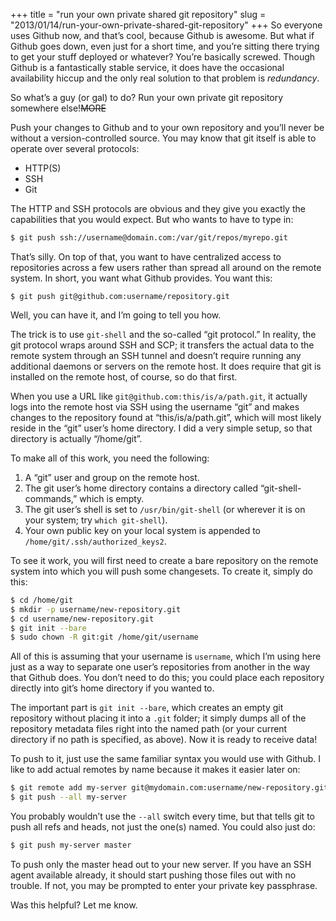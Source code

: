 +++
title = "run your own private shared git repository"
slug = "2013/01/14/run-your-own-private-shared-git-repository"
+++
So everyone uses Github now, and that’s cool, because Github is awesome. But 
what if Github goes down, even just for a short time, and you’re sitting there 
trying to get your stuff deployed or whatever? You’re basically screwed. 
Though Github is a fantastically stable service, it does have the occasional 
availability hiccup and the only real solution to that problem is 
*redundancy*.

So what’s a guy (or gal) to do? Run your own private git repository somewhere 
else!~~MORE~~
    
Push your changes to Github and to your own repository and you’ll never be 
without a version-controlled source. You may know that git itself is able to 
operate over several protocols:

*   HTTP(S)
*   SSH
*   Git

The HTTP and SSH protocols are obvious and they give you exactly the 
capabilities that you would expect. But who wants to have to type in:

``` bash
$ git push ssh://username@domain.com:/var/git/repos/myrepo.git
```

That’s silly. On top of that, you want to have centralized access to 
repositories across a few users rather than spread all around on the remote 
system. In short, you want what Github provides. You want this:

```
$ git push git@github.com:username/repository.git
```

Well, you can have it, and I’m going to tell you how.

The trick is to use `git-shell` and the so-called “git protocol.” In reality, 
the git protocol wraps around SSH and SCP; it transfers the actual data to the 
remote system through an SSH tunnel and doesn’t require running any additional 
daemons or servers on the remote host. It does require that git is installed 
on the remote host, of course, so do that first.

When you use a URL like `git@github.com:this/is/a/path.git`, it actually logs 
into the remote host via SSH using the username “git” and makes changes to the 
repository found at “this/is/a/path.git”, which will most likely reside in the 
“git” user’s home directory. I did a very simple setup, so that directory is 
actually “/home/git”.

To make all of this work, you need the following:

1.  A “git” user and group on the remote host.
2.  The git user’s home directory contains a directory called 
    “git-shell-commands,” which is empty.
3.  The git user’s shell is set to `/usr/bin/git-shell` (or wherever it is on 
    your system; try `which git-shell`).
4.  Your own public key on your local system is appended to 
    `/home/git/.ssh/authorized_keys2`.

To see it work, you will first need to create a bare repository on the remote 
system into which you will push some changesets. To create it, simply do this:

``` bash
$ cd /home/git
$ mkdir -p username/new-repository.git
$ cd username/new-repository.git
$ git init --bare
$ sudo chown -R git:git /home/git/username
```

All of this is assuming that your username is `username`, which I’m using here 
just as a way to separate one user’s repositories from another in the way that 
Github does. You don’t need to do this; you could place each repository 
directly into git’s home directory if you wanted to.

The important part is `git init --bare`, which creates an empty git repository 
without placing it into a `.git` folder; it simply dumps all of the repository 
metadata files right into the named path (or your current directory if no path 
is specified, as above). Now it is ready to receive data!

To push to it, just use the same familiar syntax you would use with Github. I 
like to add actual remotes by name because it makes it easier later on:

``` bash
$ git remote add my-server git@mydomain.com:username/new-repository.git
$ git push --all my-server
```

You probably wouldn’t use the `--all` switch every time, but that tells git to 
push all refs and heads, not just the one(s) named. You could also just do:

``` bash
$ git push my-server master
```

To push only the master head out to your new server. If you have an SSH agent 
available already, it should start pushing those files out with no trouble. If 
not, you may be prompted to enter your private key passphrase.

Was this helpful? Let me know.
